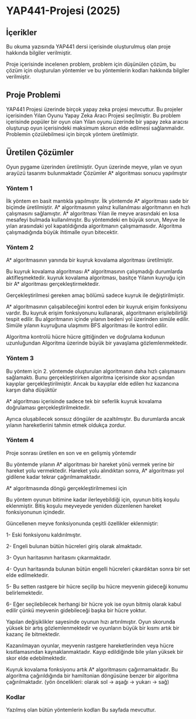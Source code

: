 # YAP441-Projesi (2025)
## İçerikler
Bu okuma yazısında YAP441 dersi içerisinde oluşturulmuş olan proje hakkında bilgiler verilmiştir.

Proje içerisinde incelenen problem, problem için düşünülen çözüm, bu çözüm için oluşturulan yöntemler ve bu yöntemlerin kodları hakkında bilgiler verilmiştir.

## Proje Problemi
YAP441 Projesi üzerinde birçok yapay zeka projesi mevcuttur.
Bu projeler içerisinden Yılan Oyunu Yapay Zeka Aracı Projesi seçilmiştir.
Bu problem içerisinde popüler bir oyun olan Yılan oyunu üzerinde bir yapay zeka aracısı oluşturup oyun içerisindeki maksimum skorun elde edilmesi sağlanmalıdır.
Problemin çözülebilmesi için birçok yöntem üretilmiştir.

## Üretilen Çözümler
Oyun pygame üzerinden üretilmiştir. Oyun üzerinde meyve, yılan ve oyun arayüzü tasarımı bulunmaktadır
Çözümler A* algoritması sonucu yapılmıştır
### Yöntem 1
İlk yöntem en basit mantıkla yapılmıştır.
İlk yöntemde A* algoritması sade bir biçimde üretilmiştir.
A* algoritmasının yalnız kullanılması algoritmanın en hızlı çalışmasını sağlamıştır. 
A* algoritması Yılan ile meyve arasındaki en kısa mesafeyi bulmada kullanılmıştır.
Bu yöntemdeki en büyük sorun, Meyve ile yılan arasındaki yol kapatıldığında algoritmanın çalışmamasıdır.
Algoritma çalışmadığında büyük ihtimalle oyun bitecektir.

### Yöntem 2
A* algoritmasının yanında bir kuyruk kovalama algoritması üretilmiştir.

Bu kuyruk kovalama algoritması A* algoritmasının çalışmadığı durumlarda aktifleşmektedir.
kuyruk kovalama algoritması, basitçe Yılanın kuyruğu için bir A* algoritması gerçekleştirmektedir.

Gerçekleştirilmesi gereken amaç bölümü sadece kuyruk ile değiştirilmiştir.

A* algoritmasının çalışabileceğini kontrol eden bir kuyruk erişim fonksiyonu vardır. Bu kuyruk erişim fonksiyonunu kullanarak, algoritmanın erişilebilirliği tespit edilir. 
Bu algoritmanın içinde yılanın bedeni yol üzerinden simüle edilir. Simüle yılanın kuyruğuna ulaşmımı BFS algoritması ile kontrol edilir.

Algoritma kontrolü hücre hücre gittiğinden ve doğrulama kodunun uzunluğundan Algoritma üzerinde büyük bir yavaşlama gözlemlenmektedir.
### Yöntem 3
Bu yöntem için 2. yöntemde oluşturulan algoritmanın daha hızlı çalışmasını sağlamaktı. Bunu gerçekleştirirken algoritma içerisinde skor açısından kayıplar gerçekleştirilmiştir. 
Ancak bu kayıplar elde edilen hız kazancına karşın daha düşüktür

A* algoritması içerisinde sadece tek bir seferlik kuyruk kovalama doğrulaması gerçekleştirilmektedir.

Ayrıca oluşabilecek sonsuz döngüler de azaltılmıştır. Bu durumlarda ancak yılanın hareketlerini tahmin etmek oldukça zordur.

### Yöntem 4

Proje sonrası üretilen en son ve en gelişmiş yöntemdir

Bu yöntemde yılanın A* algoritması bir hareket yönü vermek yerine bir hareket yolu vermektedir. Hareket yolu alındıktan sonra, A* algoritması yol gidilene kadar tekrar çağırılmamaktadır.

A* algoritmasında döngü gerçekleştirilmemesi için 

Bu yöntem oyunun bitimine kadar ilerleyebildiği için, oyunun bitiş koşulu eklenmiştir. Bitiş koşulu meyveyede yeniden düzenlenen hareket fonksiyonunun içindedir.

Güncellenen meyve fonksiyonunda çeşitli özellikler eklenmiştir:

1- Eski fonksiyonu kaldırılmıştır.

2- Engeli bulunan bütün hücreleri giriş olarak almaktadır.

3- Oyun haritasının haritasını çıkarmaktadır.

4- Oyun haritasında bulunan bütün engelli hücreleri çıkardıktan sonra bir set elde edilmektedir.

5- Bu setten rastgere bir hücre seçilip bu hücre meyvenin gideceği konumu belirlemektedir.

6- Eğer seçilebilecek herhangi bir hücre yok ise oyun bitmiş olarak kabul edilir çünkü meyvenin gidebileceği başka bir hücre yoktur.

Yapılan değişiklikler sayesinde oyunun hızı artırılmıştır. Oyun skorunda yüksek bir artış gözlemlenmektedir ve oyunların büyük bir kısmı artık bir kazanç ile bitmektedir.

Kazanılmayan oyunlar, meyvenin rastgere hareketlerinden veya hücre kısıtlamasından kaynaklanmaktadır. Kayıp edildiğinde bile yılan yüksek bir skor elde edebilmektedir.

Kuyruk kovalama fonksiyonu artık A* algoritmasını çağırmamaktadır. Bu algoritma çağırıldığında bir hamiltonian döngüsüne benzer bir algoritma çağırılmaktadır. (yön öncelikleri: olarak sol -> aşağı -> yukarı -> sağ)

### Kodlar
Yazılmış olan bütün yöntemlerin kodları Bu sayfada mevcuttur.
